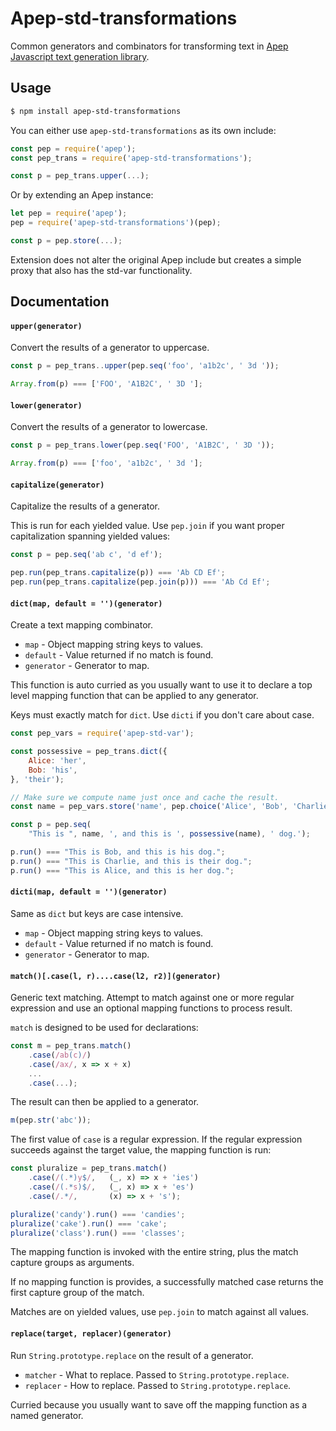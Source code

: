 # Apep-std-transformations

Common generators and combinators for transforming text in [Apep Javascript text generation library][apep].

## Usage
```sh
$ npm install apep-std-transformations
```

You can either use `apep-std-transformations` as its own include:

```js
const pep = require('apep');
const pep_trans = require('apep-std-transformations');

const p = pep_trans.upper(...);
```

Or by extending an Apep instance:

```js
let pep = require('apep');
pep = require('apep-std-transformations')(pep);

const p = pep.store(...);
```

Extension does not alter the original Apep include but creates a simple proxy that also has the std-var functionality. 

## Documentation

#### `upper(generator)`
Convert the results of a generator to uppercase.

```js
const p = pep_trans..upper(pep.seq('foo', 'a1b2c', ' 3d '));

Array.from(p) === ['FOO', 'A1B2C', ' 3D '];
```

#### `lower(generator)`
Convert the results of a generator to lowercase.

```js
const p = pep_trans.lower(pep.seq('FOO', 'A1B2C', ' 3D '));

Array.from(p) === ['foo', 'a1b2c', ' 3d '];
```

#### `capitalize(generator)`
Capitalize the results of a generator.

This is run for each yielded value. Use `pep.join` if you want proper capitalization spanning yielded values:    

```js    
const p = pep.seq('ab c', 'd ef');

pep.run(pep_trans.capitalize(p)) === 'Ab CD Ef';
pep.run(pep_trans.capitalize(pep.join(p))) === 'Ab Cd Ef';
```

#### `dict(map, default = '')(generator)`
Create a text mapping combinator. 

* `map` - Object mapping string keys to values.
* `default` - Value returned if no match is found.
* `generator` - Generator to map.

This function is auto curried as you usually want to use it to declare a top level mapping function that can be applied to any generator.

Keys must exactly match for `dict`. Use `dicti` if you don't care about case.

```js
const pep_vars = require('apep-std-var');

const possessive = pep_trans.dict({
    Alice: 'her',
    Bob: 'his', 
}, 'their');

// Make sure we compute name just once and cache the result.
const name = pep_vars.store('name', pep.choice('Alice', 'Bob', 'Charlie'));

const p = pep.seq(
    "This is ", name, ', and this is ', possessive(name), ' dog.');

p.run() === "This is Bob, and this is his dog.";
p.run() === "This is Charlie, and this is their dog.";
p.run() === "This is Alice, and this is her dog.";
```

#### `dicti(map, default = '')(generator)`
Same as `dict` but keys are case intensive.

* `map` - Object mapping string keys to values.
* `default` - Value returned if no match is found.
* `generator` - Generator to map.

#### `match()[.case(l, r)....case(l2, r2)](generator)`
Generic text matching. Attempt to match against one or more regular expression and use an optional mapping functions to process result.

`match` is designed to be used for declarations:
    
```js
const m = pep_trans.match()
    .case(/ab(c)/)
    .case(/ax/, x => x + x)
    ...
    .case(...);
```

The result can then be applied to a generator.

```js  
m(pep.str('abc'));
```

The first value of `case` is a regular expression. If the regular expression succeeds against the target value, the mapping function is run:

```js
const pluralize = pep_trans.match()
    .case(/(.*)y$/,   (_, x) => x + 'ies')
    .case(/(.*s)$/,   (_, x) => x + 'es')
    .case(/.*/,       (x) => x + 's');

pluralize('candy').run() === 'candies';
pluralize('cake').run() === 'cake';
pluralize('class').run() === 'classes';
```

The mapping function is invoked with the entire string, plus the match capture groups as arguments.

If no mapping function is provides, a successfully matched case returns 
the first capture group of the match.

Matches are on yielded values, use `pep.join` to match against all values.

#### `replace(target, replacer)(generator)`
Run `String.prototype.replace` on the result of a generator.

* `matcher` - What to replace. Passed to `String.prototype.replace`.
* `replacer` - How to replace. Passed to `String.prototype.replace`.

Curried because you usually want to save off the mapping function as a named generator.
        
   


[apep]: https://github.com/mattbierner/apep
